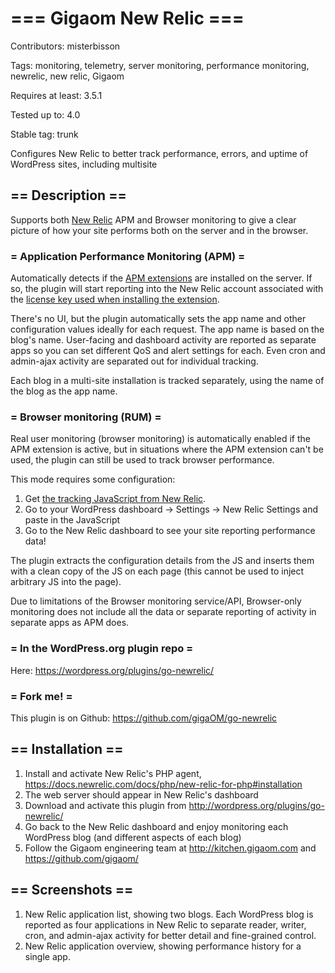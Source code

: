 # === Gigaom New Relic ===

Contributors: misterbisson

Tags: monitoring, telemetry, server monitoring, performance monitoring, newrelic, new relic, Gigaom

Requires at least: 3.5.1

Tested up to: 4.0

Stable tag: trunk

Configures New Relic to better track performance, errors, and uptime of WordPress sites, including multisite

## == Description ==

Supports both <a href="http://newrelic.com">New Relic</a> APM and Browser monitoring to give a clear picture of how your site performs both on the server and in the browser.

### = Application Performance Monitoring (APM) =

Automatically detects if the <a href="https://docs.newrelic.com/docs/agents/php-agent/getting-started/new-relic-php">APM extensions</a> are installed on the server. If so, the plugin will start reporting into the New Relic account associated with the <a href="https://docs.newrelic.com/docs/agents/php-agent/getting-started/new-relic-php#license_key">license key used when installing the extension</a>.

There's no UI, but the plugin automatically sets the app name and other configuration values ideally for each request. The app name is based on the blog's name. User-facing and dashboard activity are reported as separate apps so you can set different QoS and alert settings for each. Even  cron and admin-ajax activity are separated out for individual tracking.

Each blog in a multi-site installation is tracked separately, using the name of the blog as the app name.

### = Browser monitoring (RUM) =

Real user monitoring (browser monitoring) is automatically enabled if the APM extension is active, but in situations where the APM extension can't be used, the plugin can still be used to track browser performance.

This mode requires some configuration:

1. Get <a href="https://docs.newrelic.com/docs/browser/new-relic-browser/installation-configuration/adding-apps-new-relic-browser#copy-paste-app">the tracking JavaScript from New Relic</a>.
1. Go to your WordPress dashboard -> Settings -> New Relic Settings and paste in the JavaScript
1. Go to the New Relic dashboard to see your site reporting performance data!

The plugin extracts the configuration details from the JS and inserts them with a clean copy of the JS on each page (this cannot be used to inject arbitrary JS into the page).

Due to limitations of the Browser monitoring service/API, Browser-only monitoring does not include all the data or separate reporting of activity in separate apps as APM does.

### = In the WordPress.org plugin repo =

Here: https://wordpress.org/plugins/go-newrelic/

### = Fork me! =

This plugin is on Github: https://github.com/gigaOM/go-newrelic

## == Installation ==

1. Install and activate New Relic's PHP agent, https://docs.newrelic.com/docs/php/new-relic-for-php#installation
1. The web server should appear in New Relic's dashboard
1. Download and activate this plugin from http://wordpress.org/plugins/go-newrelic/
1. Go back to the New Relic dashboard and enjoy monitoring each WordPress blog (and different aspects of each blog)
1. Follow the Gigaom engineering team at http://kitchen.gigaom.com and https://github.com/gigaom/

## == Screenshots ==

1. New Relic application list, showing two blogs. Each WordPress blog is reported as four applications in New Relic to separate reader, writer, cron, and admin-ajax activity for better detail and fine-grained control.
2. New Relic application overview, showing performance history for a single app.
